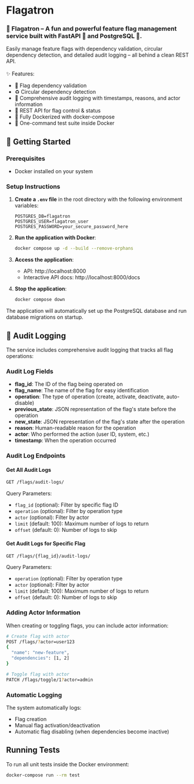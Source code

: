 # Flagatron
### 🚩 Flagatron – A fun and powerful feature flag management service built with FastAPI 🐍 and PostgreSQL 🐘.

Easily manage feature flags with dependency validation, circular dependency detection, and detailed audit logging – all behind a clean REST API.<br/><br/>
✨ Features:

- 🔗 Flag dependency validation
- ♻️ Circular dependency detection
- 📝 Comprehensive audit logging with timestamps, reasons, and actor information
- 🧰 REST API for flag control & status
- 🐳 Fully Dockerized with docker-compose
- 🧪 One-command test suite inside Docker

## 🚀 Getting Started

### Prerequisites
- Docker installed on your system

### Setup Instructions

1. **Create a `.env` file** in the root directory with the following environment variables:
   ```env
   POSTGRES_DB=flagatron
   POSTGRES_USER=flagatron_user
   POSTGRES_PASSWORD=your_secure_password_here
   ```

2. **Run the application with Docker**:
   ```bash
   docker compose up -d --build --remove-orphans
   ```

3. **Access the application**:
   - API: http://localhost:8000
   - Interactive API docs: http://localhost:8000/docs

4. **Stop the application**:
   ```bash
   docker compose down
   ```

The application will automatically set up the PostgreSQL database and run database migrations on startup.

## 📝 Audit Logging

The service includes comprehensive audit logging that tracks all flag operations:

### Audit Log Fields
- **flag_id**: The ID of the flag being operated on
- **flag_name**: The name of the flag for easy identification
- **operation**: The type of operation (create, activate, deactivate, auto-disable)
- **previous_state**: JSON representation of the flag's state before the operation
- **new_state**: JSON representation of the flag's state after the operation
- **reason**: Human-readable reason for the operation
- **actor**: Who performed the action (user ID, system, etc.)
- **timestamp**: When the operation occurred

### Audit Log Endpoints

#### Get All Audit Logs
```bash
GET /flags/audit-logs/
```

Query Parameters:
- `flag_id` (optional): Filter by specific flag ID
- `operation` (optional): Filter by operation type
- `actor` (optional): Filter by actor
- `limit` (default: 100): Maximum number of logs to return
- `offset` (default: 0): Number of logs to skip

#### Get Audit Logs for Specific Flag
```bash
GET /flags/{flag_id}/audit-logs/
```

Query Parameters:
- `operation` (optional): Filter by operation type
- `actor` (optional): Filter by actor
- `limit` (default: 100): Maximum number of logs to return
- `offset` (default: 0): Number of logs to skip

### Adding Actor Information

When creating or toggling flags, you can include actor information:

```bash
# Create flag with actor
POST /flags/?actor=user123
{
  "name": "new-feature",
  "dependencies": [1, 2]
}

# Toggle flag with actor
PATCH /flags/toggle/1?actor=admin
```

### Automatic Logging

The system automatically logs:
- Flag creation
- Manual flag activation/deactivation
- Automatic flag disabling (when dependencies become inactive)

## Running Tests

To run all unit tests inside the Docker environment:

```sh
docker-compose run --rm test
```
